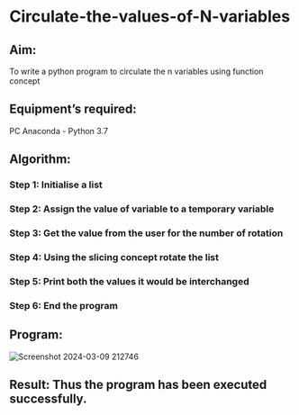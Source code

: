 # Circulate-the-values-of-N-variables
## Aim:
To write a python program to circulate the n variables using function concept
## Equipment’s required:
PC
Anaconda - Python 3.7
## Algorithm: 
### Step 1: Initialise a list
### Step 2: Assign the value of variable to a temporary variable
### Step 3: Get the value from the user for the number of rotation
### Step 4: Using the slicing concept rotate the list
### Step 5: Print both the values it would be interchanged
### Step 6: End the program


## Program:
![Screenshot 2024-03-09 212746](https://github.com/ArchanaSharikalHarinarayanan/Circulate-the-values-of-N-variables/assets/144979934/2e3523c1-adb7-4a7c-9eac-bbcc8ae00f01)


## Result: Thus the program has been executed successfully.

